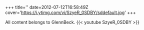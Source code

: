 +++
title=''
date=2012-07-12T16:58:49Z
cover='https://i.ytimg.com/vi/SzyeR_0SDBY/sddefault.jpg'
+++

All content belongs to GlennBeck.
{{< youtube SzyeR_0SDBY >}}
